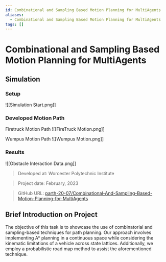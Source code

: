 ```yaml
---
id: Combinational and Sampling Based Motion Planning for MultiAgents
aliases:
  - Combinational and Sampling Based Motion Planning for MultiAgents
tags: []
---
```


# Combinational and Sampling Based Motion Planning for MultiAgents

## Simulation

### Setup
![[Simulation Start.png]]

### Developed Motion Path

Firetruck Motion Path
![[FireTruck Motion.png]]

Wumpus Motion Path
![[Wumpus Motion.png]]

### Results
![[Obstacle Interaction Data.png]]



> Developed at: Worcester Polytechnic Institute

> Project date: February, 2023

> GitHub URL: [parth-20-07/Combinational-And-Sampling-Based-Motion-Planning-for-MultiAgents](https://github.com/parth-20-07/Combinational-And-Sampling-Based-Motion-Planning-for-MultiAgents)

## Brief Introduction on Project

The objective of this task is to showcase the use of combinatorial and sampling-based techniques for path planning. Our approach involves implementing A* planning in a continuous space while considering the kinematic limitations of a vehicle across state lattices. Additionally, we employ a probabilistic road map method to assist the aforementioned technique.
